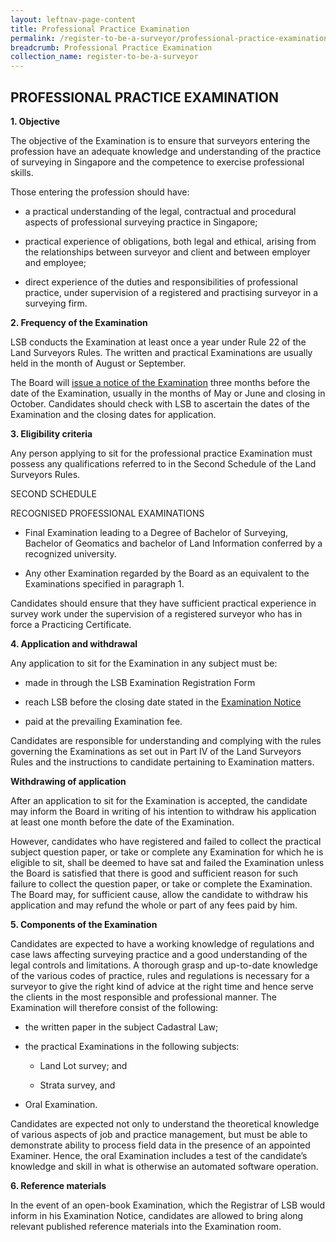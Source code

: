 ```yaml
---
layout: leftnav-page-content
title: Professional Practice Examination
permalink: /register-to-be-a-surveyor/professional-practice-examination/
breadcrumb: Professional Practice Examination
collection_name: register-to-be-a-surveyor
---
```


PROFESSIONAL PRACTICE EXAMINATION
---

**1. Objective**

The objective of the Examination is to ensure that surveyors entering the profession have an adequate knowledge and understanding of the practice of surveying in Singapore and the competence to exercise professional skills.

Those entering the profession should have:

* a practical understanding of the legal, contractual and procedural aspects of professional surveying practice in Singapore;

* practical experience of obligations, both legal and ethical, arising from the relationships between surveyor and client and between employer and employee;

* direct experience of the duties and responsibilities of professional practice, under supervision of a registered and practising surveyor in a surveying firm.

**2. Frequency of the Examination**

LSB conducts the Examination at least once a year under Rule 22 of the Land Surveyors Rules. The written and practical Examinations are usually held in the month of August or September.

The Board will [issue a notice of the Examination](https://mlaw-lsb-staging.netlify.com/notice-and-announcements/notice/) three months before the date of the Examination, usually in the months of May or June and closing in October. Candidates should check with LSB to ascertain the dates of the Examination and the closing dates for application.

**3. Eligibility criteria**

Any person applying to sit for the professional practice Examination must possess any qualifications referred to in the Second Schedule of the Land Surveyors Rules.

SECOND SCHEDULE

RECOGNISED PROFESSIONAL EXAMINATIONS

* Final Examination leading to a Degree of Bachelor of Surveying, Bachelor of Geomatics and bachelor of Land Information conferred by a recognized university.

* Any other Examination regarded by the Board as an equivalent to the Examinations specified in paragraph 1.

Candidates should ensure that they have sufficient practical experience in survey work under the supervision of a registered surveyor who has in force a Practicing Certificate.

**4. Application and withdrawal**

Any application to sit for the Examination in any subject must be:

* made in through the LSB Examination Registration Form

* reach LSB before the closing date stated in the [Examination Notice](https://mlaw-lsb-staging.netlify.com/notice-and-announcements/notice/)

* paid at the prevailing Examination fee.

Candidates are responsible for understanding and complying with the rules governing the Examinations as set out in Part IV of the Land Surveyors Rules and the instructions to candidate pertaining to Examination matters.

**Withdrawing of application**

After an application to sit for the Examination is accepted, the candidate may inform the Board in writing of his intention to withdraw his application at least one month before the date of the Examination.

However, candidates who have registered and failed to collect the practical subject question paper, or take or complete any Examination for which he is eligible to sit, shall be deemed to have sat and failed the Examination unless the Board is satisfied that there is good and sufficient reason for such failure to collect the question paper, or take or complete the Examination. The Board may, for sufficient cause, allow the candidate to withdraw his application and may refund the whole or part of any fees paid by him.

**5. Components of the Examination**

Candidates are expected to have a working knowledge of regulations and case laws affecting surveying practice and a good understanding of the legal controls and limitations. A thorough grasp and up-to-date knowledge of the various codes of practice, rules and regulations is necessary for a surveyor to give the right kind of advice at the right time and hence serve the clients in the most responsible and professional manner. The Examination will therefore consist of the following:

* the written paper in the subject Cadastral Law;

* the practical Examinations in the following subjects:

   * Land Lot survey; and
   
   * Strata survey, and
 
* Oral Examination.

Candidates are expected not only to understand the theoretical knowledge of various aspects of job and practice management, but must be able to demonstrate ability to process field data in the presence of an appointed Examiner. Hence, the oral Examination includes a test of the candidate’s knowledge and skill in what is otherwise an automated software operation.

**6. Reference materials**

In the event of an open-book Examination, which the Registrar of LSB would inform in his Examination Notice, candidates are allowed to bring along relevant published reference materials into the Examination room.
